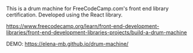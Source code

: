 This is a drum machine for FreeCodeCamp.com's front end library certification. Developed using the React library. 

https://www.freecodecamp.org/learn/front-end-development-libraries/front-end-development-libraries-projects/build-a-drum-machine

DEMO: https://elena-mb.github.io/drum-machine/ 